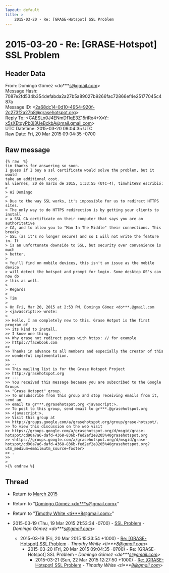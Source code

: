 ```yaml
---
layout: default
title: >
    2015-03-20 - Re: [GRASE-Hotspot] SSL Problem
---
```


# 2015-03-20 - Re: [GRASE-Hotspot] SSL Problem

## Header Data

From: Domingo Gómez \<do***s@gmail.com\><br>
Message Hash: 7087e2fd534b354defabda2a27b5a89027b9266fac72866ef4e25177045c487a<br>
Message ID: \<2a68dc14-0d10-4954-920f-2c273f2a27b8@grasehotspot.org\><br>
Reply To: \<CAESLx0J4ENmDf1qE3Z15riRe4+X=Y-x5sXEtqvPb0j3UeBckbA@mail.gmail.com\><br>
UTC Datetime: 2015-03-20 09:04:35 UTC<br>
Raw Date: Fri, 20 Mar 2015 09:04:35 -0700<br>

## Raw message

```
{% raw  %}
tim thanks for answering so soon.
I guess if I buy a ssl certificate would solve the problem, but it would 
take an additional cost.
El viernes, 20 de marzo de 2015, 1:33:55 (UTC-4), timwhite88 escribió:
>
> Hi Domingo
>
> Due to the way SSL works, it's impossible for us to redirect HTTPS sites. 
> The only way to do HTTPS redirection is by getting your clients to install 
> a SSL CA certificate on their computer that says you are an authoritative 
> CA, and to allow you to "Man In The Middle" their connections. This breaks 
> SSL (as it's no longer secure) and so I will not write the feature in. It 
> is an unfortunate downside to SSL, but security over convenience is much 
> better.
>
> You'll find on mobile devices, this isn't an issue as the mobile device 
> will detect the hotspot and prompt for login. Some desktop OS's can now do 
> this as well.
>
> Regards
>
> Tim
>
> On Fri, Mar 20, 2015 at 2:53 PM, Domingo Gómez <do***.@gmail.com 
> <javascript:>> wrote:
>
>> Hello. I am completely new to this. Grase Hotpot is the first program of 
>> its kind to install.
>> I know one thing.
>> Why grase not redirect pages with https: // for example 
>> https://facebook.com
>>
>> Thanks in advance to all members and especially the creator of this 
>> wonderful implementation.
>>
>> -- 
>> This mailing list is for the Grase Hotspot Project 
>> http://grasehotspot.org
>> --- 
>> You received this message because you are subscribed to the Google Groups 
>> "Grase Hotspot" group.
>> To unsubscribe from this group and stop receiving emails from it, send an 
>> email to gr***.@grasehotspot.org <javascript:>.
>> To post to this group, send email to gr***.@grasehotspot.org 
>> <javascript:>.
>> Visit this group at 
>> http://groups.google.com/a/grasehotspot.org/group/grase-hotspot/.
>> To view this discussion on the web visit 
>> https://groups.google.com/a/grasehotspot.org/d/msgid/grase-hotspot/cd90a7a6-dafd-4368-836b-fed2ef2e8205%40grasehotspot.org 
>> <https://groups.google.com/a/grasehotspot.org/d/msgid/grase-hotspot/cd90a7a6-dafd-4368-836b-fed2ef2e8205%40grasehotspot.org?utm_medium=email&utm_source=footer>
>> .
>>
>
>{% endraw %}
```

## Thread

+ Return to [March 2015](/archive/2015/03)

+ Return to "[Domingo Gómez <do***s<span>@</span>gmail.com>](/authors/do___s_at_gmail_com)"
+ Return to "[Timothy White <ti***8<span>@</span>gmail.com>](/authors/ti___8_at_gmail_com)"

+ 2015-03-19 (Thu, 19 Mar 2015 21:53:34 -0700) - [SSL Problem](/archive/2015/03/f23eff5e19be7b7218b1db6fab2d9d80aace0f2eb5bf83bea8cdf365b415f68a) - _Domingo Gómez \<do***s@gmail.com\>_
  + 2015-03-19 (Fri, 20 Mar 2015 15:33:54 +1000) - [Re: [GRASE-Hotspot] SSL Problem](/archive/2015/03/d03f1a798bcaee62105845c43013b4219d9f69584ff91c15e1ffb426a084f3ec) - _Timothy White \<ti***8@gmail.com\>_
    + 2015-03-20 (Fri, 20 Mar 2015 09:04:35 -0700) - Re: [GRASE-Hotspot] SSL Problem - _Domingo Gómez \<do***s@gmail.com\>_
      + 2015-03-21 (Sun, 22 Mar 2015 12:27:50 +1000) - [Re: [GRASE-Hotspot] SSL Problem](/archive/2015/03/4e30e91fe02eefbaea41fadd44d659e6ef70889d517315530ed34dcdc95cd59c) - _Timothy White \<ti***8@gmail.com\>_

